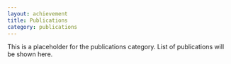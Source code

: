 ```yaml
---
layout: achievement
title: Publications
category: publications
---
```


This is a placeholder for the publications category. List of publications will be shown here.
